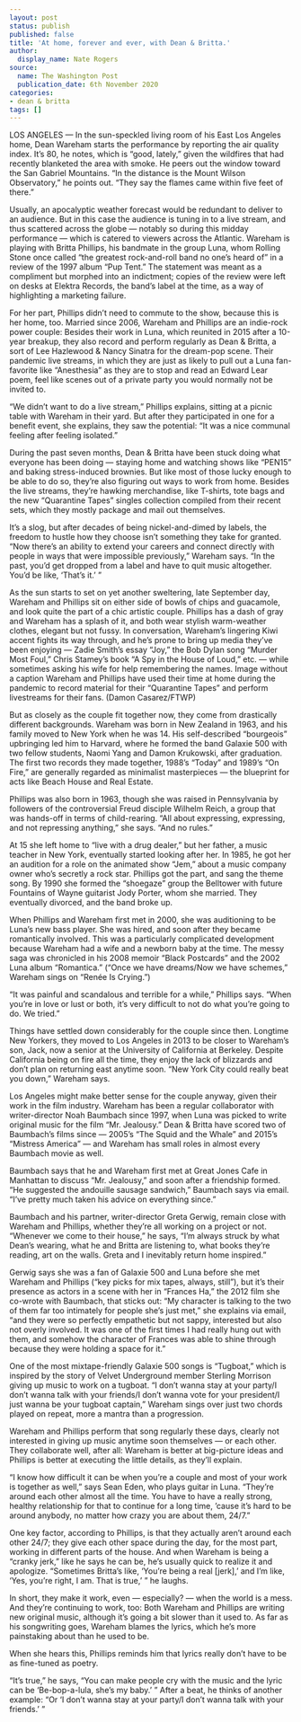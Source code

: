 ```yaml
---
layout: post
status: publish
published: false
title: 'At home, forever and ever, with Dean & Britta.'
author:
  display_name: Nate Rogers
source:
  name: The Washington Post
  publication_date: 6th November 2020
categories:
- dean & britta
tags: []
---
```

LOS ANGELES — In the sun-speckled living room of his East Los Angeles home, Dean Wareham starts the performance by reporting the air quality index. It’s 80, he notes, which is “good, lately,” given the wildfires that had recently blanketed the area with smoke. He peers out the window toward the San Gabriel Mountains. “In the distance is the Mount Wilson Observatory,” he points out. “They say the flames came within five feet of there.”

Usually, an apocalyptic weather forecast would be redundant to deliver to an audience. But in this case the audience is tuning in to a live stream, and thus scattered across the globe — notably so during this midday performance — which is catered to viewers across the Atlantic. Wareham is playing with Britta Phillips, his bandmate in the group Luna, whom Rolling Stone once called “the greatest rock-and-roll band no one’s heard of” in a review of the 1997 album “Pup Tent.” The statement was meant as a compliment but morphed into an indictment; copies of the review were left on desks at Elektra Records, the band’s label at the time, as a way of highlighting a marketing failure.

For her part, Phillips didn’t need to commute to the show, because this is her home, too. Married since 2006, Wareham and Phillips are an indie-rock power couple: Besides their work in Luna, which reunited in 2015 after a 10-year breakup, they also record and perform regularly as Dean & Britta, a sort of Lee Hazlewood & Nancy Sinatra for the dream-pop scene. Their pandemic live streams, in which they are just as likely to pull out a Luna fan-favorite like “Anesthesia” as they are to stop and read an Edward Lear poem, feel like scenes out of a private party you would normally not be invited to.

“We didn’t want to do a live stream,” Phillips explains, sitting at a picnic table with Wareham in their yard. But after they participated in one for a benefit event, she explains, they saw the potential: “It was a nice communal feeling after feeling isolated.”

During the past seven months, Dean & Britta have been stuck doing what everyone has been doing — staying home and watching shows like “PEN15” and baking stress-induced brownies. But like most of those lucky enough to be able to do so, they’re also figuring out ways to work from home. Besides the live streams, they’re hawking merchandise, like T-shirts, tote bags and the new “Quarantine Tapes” singles collection compiled from their recent sets, which they mostly package and mail out themselves.

It’s a slog, but after decades of being nickel-and-dimed by labels, the freedom to hustle how they choose isn’t something they take for granted. “Now there’s an ability to extend your careers and connect directly with people in ways that were impossible previously,” Wareham says. “In the past, you’d get dropped from a label and have to quit music altogether. You’d be like, ‘That’s it.’ ”

As the sun starts to set on yet another sweltering, late September day, Wareham and Phillips sit on either side of bowls of chips and guacamole, and look quite the part of a chic artistic couple. Phillips has a dash of gray and Wareham has a splash of it, and both wear stylish warm-weather clothes, elegant but not fussy. In conversation, Wareham’s lingering Kiwi accent fights its way through, and he’s prone to bring up media they’ve been enjoying — Zadie Smith’s essay “Joy,” the Bob Dylan song “Murder Most Foul,” Chris Stamey’s book “A Spy in the House of Loud,” etc. — while sometimes asking his wife for help remembering the names.
Image without a caption
Wareham and Phillips have used their time at home during the pandemic to record material for their “Quarantine Tapes” and perform livestreams for their fans. (Damon Casarez/FTWP)

But as closely as the couple fit together now, they come from drastically different backgrounds. Wareham was born in New Zealand in 1963, and his family moved to New York when he was 14. His self-described “bourgeois” upbringing led him to Harvard, where he formed the band Galaxie 500 with two fellow students, Naomi Yang and Damon Krukowski, after graduation. The first two records they made together, 1988’s “Today” and 1989’s “On Fire,” are generally regarded as minimalist masterpieces — the blueprint for acts like Beach House and Real Estate.

Phillips was also born in 1963, though she was raised in Pennsylvania by followers of the controversial Freud disciple Wilhelm Reich, a group that was hands-off in terms of child-rearing. “All about expressing, expressing, and not repressing anything,” she says. “And no rules.”

At 15 she left home to “live with a drug dealer,” but her father, a music teacher in New York, eventually started looking after her. In 1985, he got her an audition for a role on the animated show “Jem,” about a music company owner who’s secretly a rock star. Phillips got the part, and sang the theme song. By 1990 she formed the “shoegaze” group the Belltower with future Fountains of Wayne guitarist Jody Porter, whom she married. They eventually divorced, and the band broke up.

When Phillips and Wareham first met in 2000, she was auditioning to be Luna’s new bass player. She was hired, and soon after they became romantically involved. This was a particularly complicated development because Wareham had a wife and a newborn baby at the time. The messy saga was chronicled in his 2008 memoir “Black Postcards” and the 2002 Luna album “Romantica.” (“Once we have dreams/Now we have schemes,” Wareham sings on “Renée Is Crying.”)

“It was painful and scandalous and terrible for a while,” Phillips says. “When you’re in love or lust or both, it’s very difficult to not do what you’re going to do. We tried.”

Things have settled down considerably for the couple since then. Longtime New Yorkers, they moved to Los Angeles in 2013 to be closer to Wareham’s son, Jack, now a senior at the University of California at Berkeley. Despite California being on fire all the time, they enjoy the lack of blizzards and don’t plan on returning east anytime soon. “New York City could really beat you down,” Wareham says.

Los Angeles might make better sense for the couple anyway, given their work in the film industry. Wareham has been a regular collaborator with writer-director Noah Baumbach since 1997, when Luna was picked to write original music for the film “Mr. Jealousy.” Dean & Britta have scored two of Baumbach’s films since — 2005’s “The Squid and the Whale” and 2015’s “Mistress America” — and Wareham has small roles in almost every Baumbach movie as well.

Baumbach says that he and Wareham first met at Great Jones Cafe in Manhattan to discuss “Mr. Jealousy,” and soon after a friendship formed. “He suggested the andouille sausage sandwich,” Baumbach says via email. “I’ve pretty much taken his advice on everything since.”

Baumbach and his partner, writer-director Greta Gerwig, remain close with Wareham and Phillips, whether they’re all working on a project or not. “Whenever we come to their house,” he says, “I’m always struck by what Dean’s wearing, what he and Britta are listening to, what books they’re reading, art on the walls. Greta and I inevitably return home inspired.”

Gerwig says she was a fan of Galaxie 500 and Luna before she met Wareham and Phillips (“key picks for mix tapes, always, still”), but it’s their presence as actors in a scene with her in “Frances Ha,” the 2012 film she co-wrote with Baumbach, that sticks out: “My character is talking to the two of them far too intimately for people she’s just met,” she explains via email, “and they were so perfectly empathetic but not sappy, interested but also not overly involved. It was one of the first times I had really hung out with them, and somehow the character of Frances was able to shine through because they were holding a space for it.”

One of the most mixtape-friendly Galaxie 500 songs is “Tugboat,” which is inspired by the story of Velvet Underground member Sterling Morrison giving up music to work on a tugboat. “I don’t wanna stay at your party/I don’t wanna talk with your friends/I don’t wanna vote for your president/I just wanna be your tugboat captain,” Wareham sings over just two chords played on repeat, more a mantra than a progression.

Wareham and Phillips perform that song regularly these days, clearly not interested in giving up music anytime soon themselves — or each other. They collaborate well, after all: Wareham is better at big-picture ideas and Phillips is better at executing the little details, as they’ll explain.

“I know how difficult it can be when you’re a couple and most of your work is together as well,” says Sean Eden, who plays guitar in Luna. “They’re around each other almost all the time. You have to have a really strong, healthy relationship for that to continue for a long time, ’cause it’s hard to be around anybody, no matter how crazy you are about them, 24/7.”

One key factor, according to Phillips, is that they actually aren’t around each other 24/7; they give each other space during the day, for the most part, working in different parts of the house. And when Wareham is being a “cranky jerk,” like he says he can be, he’s usually quick to realize it and apologize. “Sometimes Britta’s like, ‘You’re being a real [jerk],’ and I’m like, ‘Yes, you’re right, I am. That is true,’ ” he laughs.

In short, they make it work, even — especially? — when the world is a mess. And they’re continuing to work, too: Both Wareham and Phillips are writing new original music, although it’s going a bit slower than it used to. As far as his songwriting goes, Wareham blames the lyrics, which he’s more painstaking about than he used to be.

When she hears this, Phillips reminds him that lyrics really don’t have to be as fine-tuned as poetry.

“It’s true,” he says, “You can make people cry with the music and the lyric can be ‘Be-bop-a-lula, she’s my baby.’ ” After a beat, he thinks of another example: “Or ‘I don’t wanna stay at your party/I don’t wanna talk with your friends.’ ”
